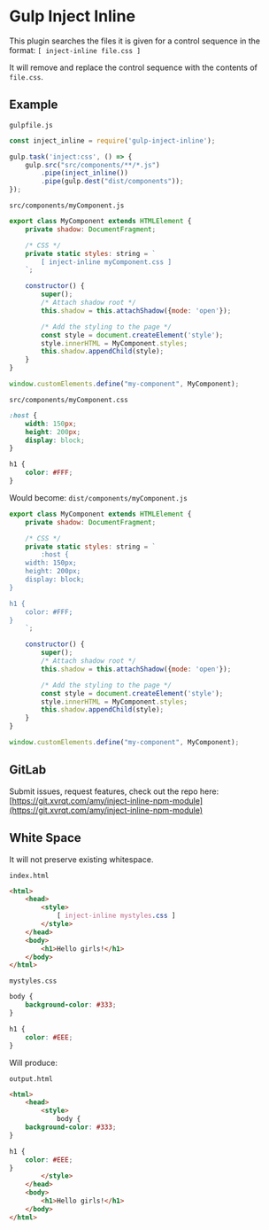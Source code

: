 # Gulp Inject Inline

This plugin searches the files it is given for a control sequence in the format:
`[ inject-inline file.css ]`

It will remove and replace the control sequence with the contents of `file.css`. 

## Example

`gulpfile.js`
```javascript
const inject_inline = require('gulp-inject-inline');

gulp.task('inject:css', () => {
	gulp.src("src/components/**/*.js")
		.pipe(inject_inline())
		.pipe(gulp.dest("dist/components"));
});
```

`src/components/myComponent.js`
```javascript
export class MyComponent extends HTMLElement {
    private shadow: DocumentFragment;

    /* CSS */
    private static styles: string = `
        [ inject-inline myComponent.css ]
    `;

    constructor() {
        super();
        /* Attach shadow root */
        this.shadow = this.attachShadow({mode: 'open'});

        /* Add the styling to the page */
        const style = document.createElement('style');
        style.innerHTML = MyComponent.styles;
        this.shadow.appendChild(style);
    }
}

window.customElements.define("my-component", MyComponent);
```

`src/components/myComponent.css`
```css
:host {
	width: 150px;
	height: 200px;
	display: block;
}

h1 {
	color: #FFF;
}
```

Would become:
`dist/components/myComponent.js`
```javascript
export class MyComponent extends HTMLElement {
    private shadow: DocumentFragment;

    /* CSS */
    private static styles: string = `
        :host {
	width: 150px;
	height: 200px;
	display: block;
}

h1 {
	color: #FFF;
}
    `;

    constructor() {
        super();
        /* Attach shadow root */
        this.shadow = this.attachShadow({mode: 'open'});

        /* Add the styling to the page */
        const style = document.createElement('style');
        style.innerHTML = MyComponent.styles;
        this.shadow.appendChild(style);
    }
}

window.customElements.define("my-component", MyComponent);
```

## GitLab
Submit issues, request features, check out the repo here: [https://git.xvrqt.com/amy/inject-inline-npm-module](https://git.xvrqt.com/amy/inject-inline-npm-module)

## White Space
It will not preserve existing whitespace.

`index.html`
```html
<html>
	<head>
		<style>
			[ inject-inline mystyles.css ]
		</style>
	</head>
	<body>
		<h1>Hello girls!</h1>
	</body>
</html>
```

`mystyles.css`
```css
body {
	background-color: #333;
}

h1 {
	color: #EEE;
}
```

Will produce:

`output.html`
```html
<html>
	<head>
		<style>
			body {
	background-color: #333;
}

h1 {
	color: #EEE;
}
		</style>
	</head>
	<body>
		<h1>Hello girls!</h1>
	</body>
</html>
```
